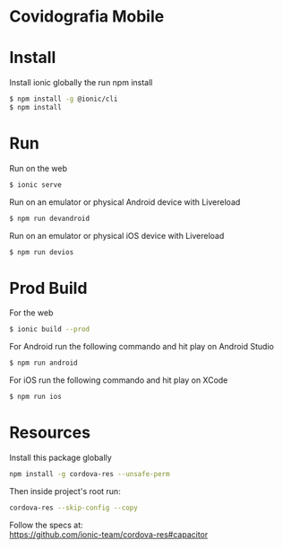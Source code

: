 # Covidografia Mobile

# Install
Install ionic globally the run npm install
```sh
$ npm install -g @ionic/cli
$ npm install
```

# Run
Run on the web
```sh
$ ionic serve
```

Run on an emulator or physical Android device with Livereload 
```sh
$ npm run devandroid
```

Run on an emulator or physical iOS device with Livereload 
```sh
$ npm run devios
```

# Prod Build

For the web
```sh
$ ionic build --prod
```

For Android run the following commando and hit play on Android Studio
```sh
$ npm run android
```

For iOS run the following commando and hit play on XCode
```sh
$ npm run ios
```
# Resources
Install this package globally
```sh
npm install -g cordova-res --unsafe-perm
```
Then inside project's root run:
```sh
cordova-res --skip-config --copy 
```
Follow the specs at: <br>
https://github.com/ionic-team/cordova-res#capacitor

